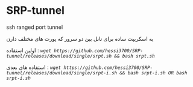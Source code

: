 # SRP-tunnel
ssh ranged port tunnel




یه اسکریپت ساده برای تانل بین دو سرور که پورت های مختلف دارن



اولین استفاده : *`wget https://github.com/hessi3700/SRP-tunnel/releases/download/single/srpt.sh && bash srpt.sh`*




استفاده های بعدی : *`wget https://github.com/hessi3700/SRP-tunnel/releases/download/single/srpt-i.sh && bash srpt-i.sh OR bash srpt-i.sh`*
